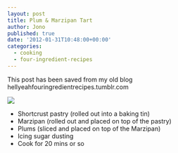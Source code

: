```yaml
---
layout: post
title: Plum & Marzipan Tart
author: Jono
published: true
date: '2012-01-31T10:48:00+00:00'
categories:
  - cooking
  - four-ingredient-recipes
---
```

<p>This post has been saved from my old blog hellyeahfouringredientrecipes.tumblr.com</p>
<p><img src="http://ellis.scot/uploads/2012/01/plum-marzipan-tart.jpg"/></p>
<ul><li>Shortcrust pastry (rolled out into a baking tin)</li>
<li>Marzipan (rolled out and placed on top of the pastry)</li>
<li>Plums (sliced and placed on top of the Marzipan)</li>
<li>Icing sugar dusting</li>
<li>Cook for 20 mins or so</li>
</ul>
